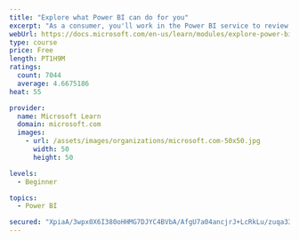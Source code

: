 ```yaml
---
title: "Explore what Power BI can do for you"
excerpt: "As a consumer, you'll work in the Power BI service to review and interact with content that has been shared with you. This module provides the foundational information that you need to work effectively in the Power BI service."
webUrl: https://docs.microsoft.com/en-us/learn/modules/explore-power-bi-service/
type: course
price: Free
length: PT1H9M
ratings:
  count: 7044
  average: 4.6675186
heat: 55

provider:
  name: Microsoft Learn
  domain: microsoft.com
  images:
    - url: /assets/images/organizations/microsoft.com-50x50.jpg
      width: 50
      height: 50

levels:
  - Beginner

topics:
  - Power BI

secured: "XpiaA/3wpx0X6I380oHHMG7DJYC4BVbA/AfgU7a04ancjrJ+LcRkLu/zuqa33OHPywS8DaixEUq3TobiPGwwRzSKFIh4MQI5Ol1VND46a8F4HTe2DeGbHkVioA091u+I+KBAvJs0ZUxSPBbPNV8zB3LF0EGmKBVKYh4dMI5AmCKFx/ZbStrn/a6Ncjzpb+3f4Tk3kaZPgorcZ3uN8VnIVKmHoIVSj1jvmmH5A51U044vAaQRVFiGo1H8Z+IVUG2yuQ07HdJySuZB7Fec+wyDfuHmN7fmFexcKt0cBaovwPvdGkGAIPrumUAGJlIhUnuzg6qRnJYZS1BSLMi/yxFROm0rPuNnyBVwiINIHwF4IEgRHs+/WXeFllxwoi3+21jT7NoDiQbf+xfQMocAY2yZQ670kQSXCv21vs4KBmZGsgA=;VOAvm4KZEv40ZZsk18/72A=="
---
```


